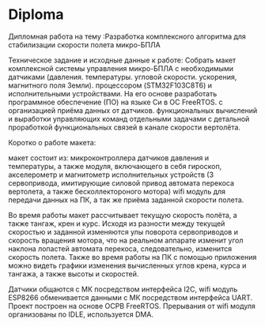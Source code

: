 # Diploma
Дипломная работа на тему :Разработка  комплексного  алгоритма для стабилизации скорости полета микро-БПЛА

Техническое задание и исходные данные к работе:
Собрать макет комплексной системы управления микро-БПЛА с необходимыми датчиками (давления. температуры. угловой скорости. ускорения, 
магнитного поля Земли). процессором (STM32F103C8T6) и исполнительными устройствами. 
На его основе разработать программное обеспечение (ПО) на языке Си в ОС FreeRTOS. с организацией приёма данных от датчиков.
функциональных вычислений и выработки управляющих команд отдельными задачами с детальной проработкой функциональных 
связей в канале скорости вертолёта.

Коротко о работе макета:

макет состоит из:
микроконтроллера 
датчиков давления и температуры, а также модуля, включающего в себя гироскоп, акселерометр и магнитометр
исполнительных устройств (3 сервопривода, имитирующие силовой привод автомата перекоса вертолета, а также бесколлектороного мотора)
wifi модуль для передачи данных на ПК, а так же приёма заданной скорости полета.

Во время работы макет рассчитывает текущую скорость полёта, а также тангаж, крен и курс.
Исходя из разности между текущей скоростью и заданной изменяются улы поворота сервоприводов и скорость вращения мотора, что на реальном
аппарате изменит угол наклона лопастей автомата перекоса, следовательно, изменится скорость полета.
Также во время работы на ПК с помощью приложения можно видеть графики изменения вычисленных углов крена, курса и тангажа, а также высоты 
и скоростей.

Датчики общаются с МК посредством интерфейса I2C, wifi модуль ESP8266 обменивается данными с МК посредством интерфейса UART.
Проект построен на основе ОСРВ FreeRTOS.
Прерывания от wifi модуля организованы по IDLE, используется DMA.
